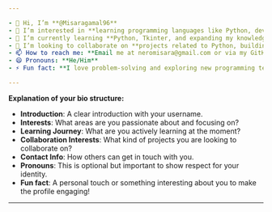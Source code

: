 ```yaml
---

- 👋 Hi, I’m **@Misaragamal96**
- 👀 I’m interested in **learning programming languages like Python, developing applications, and improving my software development skills.**
- 🌱 I’m currently learning **Python, Tkinter, and expanding my knowledge in web development.**
- 💞️ I’m looking to collaborate on **projects related to Python, building software applications, and AI development.**
- 📫 How to reach me: **Email me at neromisara@gmail.com or via my GitHub.**
- 😄 Pronouns: **He/Him**
- ⚡ Fun fact: **I love problem-solving and exploring new programming techniques to create efficient software.**

---
```


**Explanation of your bio structure:**

- **Introduction**: A clear introduction with your username.
- **Interests**: What areas are you passionate about and focusing on?
- **Learning Journey**: What are you actively learning at the moment?
- **Collaboration Interests**: What kind of projects you are looking to collaborate on?
- **Contact Info**: How others can get in touch with you.
- **Pronouns**: This is optional but important to show respect for your identity.
- **Fun fact**: A personal touch or something interesting about you to make the profile engaging!

---
